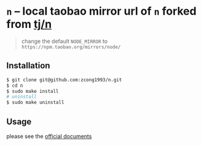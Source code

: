 # `n` – local taobao mirror url of `n` forked from [tj/n](https://github.com/tj/n)

> change the default `NODE_MIRROR` to `https://npm.taobao.org/mirrors/node/`

## Installation

```sh
$ git clone git@github.com:zcong1993/n.git
$ cd n
$ sudo make install
# uninstall
$ sudo make uninstall
```
## Usage

please see the [official documents](https://github.com/tj/n)

